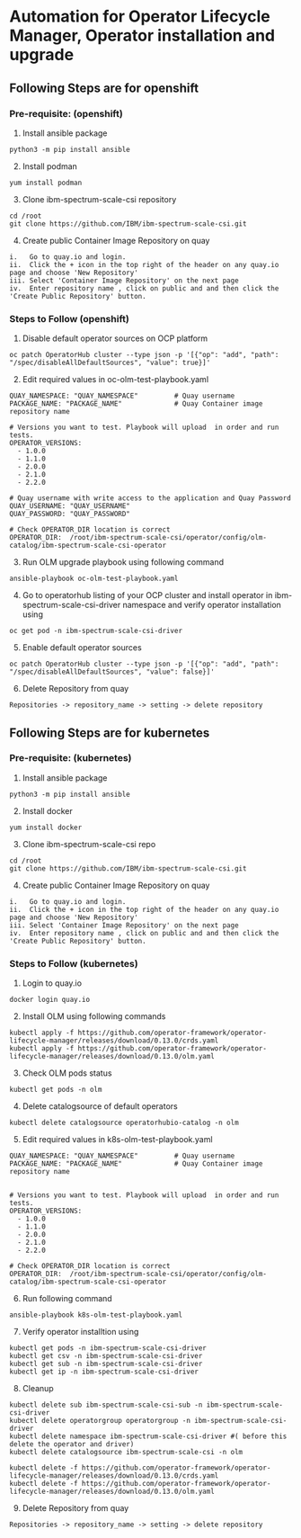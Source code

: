 # Automation for Operator Lifecycle Manager, Operator installation and upgrade

## Following Steps are for openshift
### Pre-requisite: (openshift)

1. Install ansible package 
```
python3 -m pip install ansible
```
2. Install podman
```
yum install podman
```
3. Clone ibm-spectrum-scale-csi repository

```
cd /root
git clone https://github.com/IBM/ibm-spectrum-scale-csi.git

```
4. Create public Container Image Repository on quay

```
i.   Go to quay.io and login.
ii.  Click the + icon in the top right of the header on any quay.io page and choose 'New Repository'
iii. Select 'Container Image Repository' on the next page
iv.  Enter repository name , click on public and and then click the 'Create Public Repository' button.
```

### Steps to Follow (openshift)

1. Disable default operator sources on OCP platform
```
oc patch OperatorHub cluster --type json -p '[{"op": "add", "path": "/spec/disableAllDefaultSources", "value": true}]'
```
2. Edit required values in oc-olm-test-playbook.yaml
```
QUAY_NAMESPACE: "QUAY_NAMESPACE"         # Quay username
PACKAGE_NAME: "PACKAGE_NAME"             # Quay Container image repository name

# Versions you want to test. Playbook will upload  in order and run  tests.
OPERATOR_VERSIONS:
  - 1.0.0
  - 1.1.0
  - 2.0.0
  - 2.1.0
  - 2.2.0

# Quay username with write access to the application and Quay Password
QUAY_USERNAME: "QUAY_USERNAME"
QUAY_PASSWORD: "QUAY_PASSWORD"

# Check OPERATOR_DIR location is correct
OPERATOR_DIR:  /root/ibm-spectrum-scale-csi/operator/config/olm-catalog/ibm-spectrum-scale-csi-operator
```
3. Run OLM upgrade playbook using following command
```
ansible-playbook oc-olm-test-playbook.yaml
```
4. Go to operatorhub listing of your OCP cluster and install operator in ibm-spectrum-scale-csi-driver namespace and verify operator installation using 
```
oc get pod -n ibm-spectrum-scale-csi-driver
```
5. Enable default operator sources
```
oc patch OperatorHub cluster --type json -p '[{"op": "add", "path": "/spec/disableAllDefaultSources", "value": false}]'
```
6. Delete Repository from quay 
```
Repositories -> repository_name -> setting -> delete repository
```

## Following Steps are for kubernetes
### Pre-requisite: (kubernetes)

1. Install ansible package 
```
python3 -m pip install ansible
```
2. Install docker
```
yum install docker
```
3. Clone ibm-spectrum-scale-csi repo
```
cd /root
git clone https://github.com/IBM/ibm-spectrum-scale-csi.git

```
4. Create public Container Image Repository on quay
```
i.   Go to quay.io and login.
ii.  Click the + icon in the top right of the header on any quay.io page and choose 'New Repository'
iii. Select 'Container Image Repository' on the next page
iv.  Enter repository name , click on public and and then click the 'Create Public Repository' button.
```

### Steps to Follow (kubernetes)

1. Login to quay.io
```
docker login quay.io
```
2. Install OLM using following commands
```
kubectl apply -f https://github.com/operator-framework/operator-lifecycle-manager/releases/download/0.13.0/crds.yaml
kubectl apply -f https://github.com/operator-framework/operator-lifecycle-manager/releases/download/0.13.0/olm.yaml
```
3. Check OLM pods status 
```
kubectl get pods -n olm
```
4. Delete catalogsource of default  operators
```
kubectl delete catalogsource operatorhubio-catalog -n olm
```
5. Edit required values in k8s-olm-test-playbook.yaml
```
QUAY_NAMESPACE: "QUAY_NAMESPACE"         # Quay username
PACKAGE_NAME: "PACKAGE_NAME"             # Quay Container image repository name


# Versions you want to test. Playbook will upload  in order and run  tests.
OPERATOR_VERSIONS:
  - 1.0.0
  - 1.1.0
  - 2.0.0
  - 2.1.0
  - 2.2.0

# Check OPERATOR_DIR location is correct
OPERATOR_DIR:  /root/ibm-spectrum-scale-csi/operator/config/olm-catalog/ibm-spectrum-scale-csi-operator
```
6. Run following command
```
ansible-playbook k8s-olm-test-playbook.yaml
```
7. Verify operator installtion using  
```
kubectl get pods -n ibm-spectrum-scale-csi-driver
kubectl get csv -n ibm-spectrum-scale-csi-driver
kubectl get sub -n ibm-spectrum-scale-csi-driver
kubectl get ip -n ibm-spectrum-scale-csi-driver
```
8. Cleanup
```
kubectl delete sub ibm-spectrum-scale-csi-sub -n ibm-spectrum-scale-csi-driver
kubectl delete operatorgroup operatorgroup -n ibm-spectrum-scale-csi-driver
kubectl delete namespace ibm-spectrum-scale-csi-driver #( before this delete the operator and driver)
kubectl delete catalogsource ibm-spectrum-scale-csi -n olm

kubectl delete -f https://github.com/operator-framework/operator-lifecycle-manager/releases/download/0.13.0/crds.yaml
kubectl delete -f https://github.com/operator-framework/operator-lifecycle-manager/releases/download/0.13.0/olm.yaml

```
9. Delete Repository from quay 
```
Repositories -> repository_name -> setting -> delete repository
```
